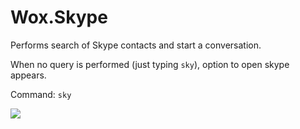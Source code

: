 
# Wox.Skype

Performs search of Skype contacts and start a conversation.

When no query is performed (just typing `sky`), option to open skype appears.

Command: `sky`

![](http://i.imgur.com/1NUoAdz.gif)